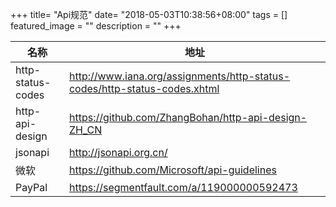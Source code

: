 +++
title= "Api规范"
date= "2018-05-03T10:38:56+08:00"
tags = []
featured_image = ""
description = ""
+++

|名称|地址|
|---|---|
|http-status-codes|http://www.iana.org/assignments/http-status-codes/http-status-codes.xhtml|
|http-api-design|https://github.com/ZhangBohan/http-api-design-ZH_CN|
|jsonapi|http://jsonapi.org.cn/|
|微软|https://github.com/Microsoft/api-guidelines|
|PayPal|https://segmentfault.com/a/119000000592473|3


